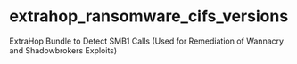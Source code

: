 # extrahop_ransomware_cifs_versions
ExtraHop Bundle to Detect SMB1 Calls (Used for Remediation of Wannacry and Shadowbrokers Exploits)
